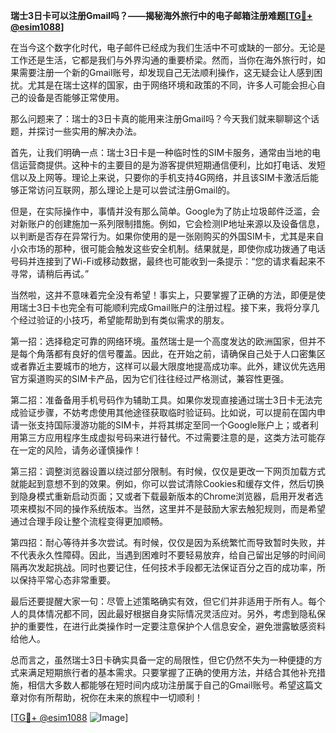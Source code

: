 **瑞士3日卡可以注册Gmail吗？——揭秘海外旅行中的电子邮箱注册难题[[TG💪+ @esim1088](https://t.me/s/esim1088)]**

在当今这个数字化时代，电子邮件已经成为我们生活中不可或缺的一部分。无论是工作还是生活，它都是我们与外界沟通的重要桥梁。然而，当你在海外旅行时，如果需要注册一个新的Gmail账号，却发现自己无法顺利操作，这无疑会让人感到困扰。尤其是在瑞士这样的国家，由于网络环境和政策的不同，许多人可能会担心自己的设备是否能够正常使用。

那么问题来了：瑞士的3日卡真的能用来注册Gmail吗？今天我们就来聊聊这个话题，并探讨一些实用的解决办法。

首先，让我们明确一点：瑞士3日卡是一种临时性的SIM卡服务，通常由当地的电信运营商提供。这种卡的主要目的是为游客提供短期通信便利，比如打电话、发短信以及上网等。理论上来说，只要你的手机支持4G网络，并且该SIM卡激活后能够正常访问互联网，那么理论上是可以尝试注册Gmail的。

但是，在实际操作中，事情并没有那么简单。Google为了防止垃圾邮件泛滥，会对新账户的创建施加一系列限制措施。例如，它会检测IP地址来源以及设备信息，以判断是否存在异常行为。如果你使用的是一张刚购买的外国SIM卡，尤其是来自小众市场的那种，很可能会触发这些安全机制。结果就是，即使你成功拨通了电话号码并连接到了Wi-Fi或移动数据，最终也可能收到一条提示：“您的请求看起来不寻常，请稍后再试。”

当然啦，这并不意味着完全没有希望！事实上，只要掌握了正确的方法，即便是使用瑞士3日卡也完全有可能顺利完成Gmail账户的注册过程。接下来，我将分享几个经过验证的小技巧，希望能帮助到有类似需求的朋友。

第一招：选择稳定可靠的网络环境。虽然瑞士是一个高度发达的欧洲国家，但并不是每个角落都有良好的信号覆盖。因此，在开始之前，请确保自己处于人口密集区或者靠近主要城市的地方，这样可以最大限度地提高成功率。此外，建议优先选用官方渠道购买的SIM卡产品，因为它们往往经过严格测试，兼容性更强。

第二招：准备备用手机号码作为辅助工具。如果你发现直接通过瑞士3日卡无法完成验证步骤，不妨考虑使用其他途径获取临时验证码。比如说，可以提前在国内申请一张支持国际漫游功能的SIM卡，并将其绑定至同一个Google账户上；或者利用第三方应用程序生成虚拟号码来进行替代。不过需要注意的是，这类方法可能存在一定的风险，请务必谨慎操作！

第三招：调整浏览器设置以绕过部分限制。有时候，仅仅是更改一下网页加载方式就能起到意想不到的效果。例如，你可以尝试清除Cookies和缓存文件，然后切换到隐身模式重新启动页面；又或者下载最新版本的Chrome浏览器，启用开发者选项来模拟不同的操作系统版本。当然，这里并不是鼓励大家去触犯规则，而是希望通过合理手段让整个流程变得更加顺畅。

第四招：耐心等待并多次尝试。有时候，仅仅是因为系统繁忙而导致暂时失败，并不代表永久性障碍。因此，当遇到困难时不要轻易放弃，给自己留出足够的时间间隔再次发起挑战。同时也要记住，任何技术手段都无法保证百分之百的成功率，所以保持平常心态非常重要。

最后还要提醒大家一句：尽管上述策略确实有效，但它们并非适用于所有人。每个人的具体情况都不同，因此最好根据自身实际情况灵活应对。另外，考虑到隐私保护的重要性，在进行此类操作时一定要注意保护个人信息安全，避免泄露敏感资料给他人。

总而言之，虽然瑞士3日卡确实具备一定的局限性，但它仍然不失为一种便捷的方式来满足短期旅行者的基本需求。只要掌握了正确的使用方法，并结合其他补充措施，相信大多数人都能够在短时间内成功注册属于自己的Gmail账号。希望这篇文章对你有所帮助，祝你在未来的旅程中一切顺利！

[[TG💪+ @esim1088](https://t.me/s/esim1088) ![Image](https://i.postimg.cc/4NQfJmqS/Snipaste-2025-05-13-00-14-12.png)]